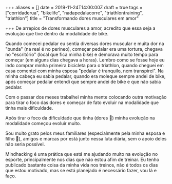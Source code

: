 +++
aliases = []
date = 2019-11-24T14:00:00Z
draft = true
tags = ["corridaderua", "bikelife", "nadapedalacorre", "triathlontraining", "triathlon"]
title = "Transformando dores musculares em amor"

+++
De arrepios de dores musculares a amor, acredito que essa seja a evolução que tive dentro da modalidade de bike.

Quando comecei pedalar eu sentia diversas dores muscular e muita dor na "bunda" (na real é no períneo), começar pedalar era uma tortura, chegava no "escritório" (local que fica minha bike) e demorava muito tempo para começar (em alguns dias chegava a horas). Lembro como se fosse hoje eu indo comprar minha primeira bicicleta para o triathlon, quando cheguei em casa comentei com minha esposa "pedalar é tranquilo, nem transpirei". Na minha cabeça eu sabia pedalar, quando era moleque sempre andei de bike, após começar pedalar entendi que sempre andei de bike e que não sabia pedalar.

Com o passar dos meses trabalhei minha mente colocando outra motivação para tirar o foco das dores e começar de fato evoluir na modalidade que tinha mais dificuldade.

Após tirar o foco da dificuldade que tinha (dores 😬) minha evolução na modalidade começou evoluir muito.

Sou muito grato pelos meus familiares (especialmente pela minha esposa e filho 🖤), amigos e marcas por está junto nessa luta diária, sem o apoio deles não seria possível.

Mindhacking é uma prática que está me ajudando muito na evolução no esporte, principalmente nos dias que não estou afim de treinar. Eu tenho publicado bastante coisa da minha vida nos treinos, não é todos os dias que estou motivado, mas se está planejado é necessário fazer, vou lá e faço.